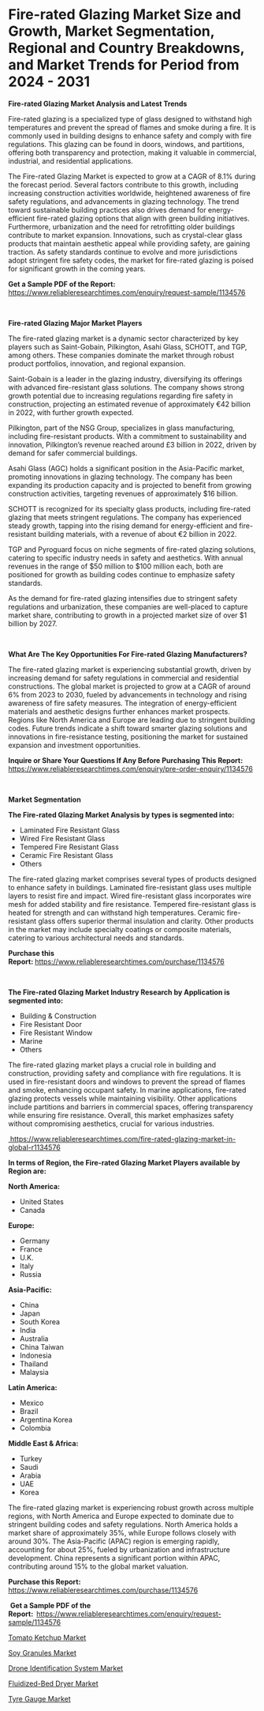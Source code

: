 <p><h1>Fire-rated Glazing Market Size and Growth, Market Segmentation, Regional and Country Breakdowns, and Market Trends for Period from 2024 -  2031</h1></p><p><strong>Fire-rated Glazing Market Analysis and Latest Trends</strong></p>
<p><p>Fire-rated glazing is a specialized type of glass designed to withstand high temperatures and prevent the spread of flames and smoke during a fire. It is commonly used in building designs to enhance safety and comply with fire regulations. This glazing can be found in doors, windows, and partitions, offering both transparency and protection, making it valuable in commercial, industrial, and residential applications.</p><p>The Fire-rated Glazing Market is expected to grow at a CAGR of 8.1% during the forecast period. Several factors contribute to this growth, including increasing construction activities worldwide, heightened awareness of fire safety regulations, and advancements in glazing technology. The trend toward sustainable building practices also drives demand for energy-efficient fire-rated glazing options that align with green building initiatives. Furthermore, urbanization and the need for retrofitting older buildings contribute to market expansion. Innovations, such as crystal-clear glass products that maintain aesthetic appeal while providing safety, are gaining traction. As safety standards continue to evolve and more jurisdictions adopt stringent fire safety codes, the market for fire-rated glazing is poised for significant growth in the coming years.</p></p>
<p><strong>Get a Sample PDF of the Report:&nbsp;</strong> <a href="https://www.reliableresearchtimes.com/enquiry/request-sample/1134576?utm_campaign=1266&utm_medium=2&utm_source=Github&utm_content=ia&utm_term=08102024&utm_id=fire-rated-glazing">https://www.reliableresearchtimes.com/enquiry/request-sample/1134576</a></p>
<p>&nbsp;</p>
<p><strong>Fire-rated Glazing Major Market Players</strong></p>
<p><p>The fire-rated glazing market is a dynamic sector characterized by key players such as Saint-Gobain, Pilkington, Asahi Glass, SCHOTT, and TGP, among others. These companies dominate the market through robust product portfolios, innovation, and regional expansion.</p><p>Saint-Gobain is a leader in the glazing industry, diversifying its offerings with advanced fire-resistant glass solutions. The company shows strong growth potential due to increasing regulations regarding fire safety in construction, projecting an estimated revenue of approximately €42 billion in 2022, with further growth expected.</p><p>Pilkington, part of the NSG Group, specializes in glass manufacturing, including fire-resistant products. With a commitment to sustainability and innovation, Pilkington’s revenue reached around £3 billion in 2022, driven by demand for safer commercial buildings. </p><p>Asahi Glass (AGC) holds a significant position in the Asia-Pacific market, promoting innovations in glazing technology. The company has been expanding its production capacity and is projected to benefit from growing construction activities, targeting revenues of approximately $16 billion.</p><p>SCHOTT is recognized for its specialty glass products, including fire-rated glazing that meets stringent regulations. The company has experienced steady growth, tapping into the rising demand for energy-efficient and fire-resistant building materials, with a revenue of about €2 billion in 2022.</p><p>TGP and Pyroguard focus on niche segments of fire-rated glazing solutions, catering to specific industry needs in safety and aesthetics. With annual revenues in the range of $50 million to $100 million each, both are positioned for growth as building codes continue to emphasize safety standards.</p><p>As the demand for fire-rated glazing intensifies due to stringent safety regulations and urbanization, these companies are well-placed to capture market share, contributing to growth in a projected market size of over $1 billion by 2027.</p></p>
<p>&nbsp;</p>
<p><strong>What Are The Key Opportunities For Fire-rated Glazing Manufacturers?</strong></p>
<p><p>The fire-rated glazing market is experiencing substantial growth, driven by increasing demand for safety regulations in commercial and residential constructions. The global market is projected to grow at a CAGR of around 6% from 2023 to 2030, fueled by advancements in technology and rising awareness of fire safety measures. The integration of energy-efficient materials and aesthetic designs further enhances market prospects. Regions like North America and Europe are leading due to stringent building codes. Future trends indicate a shift toward smarter glazing solutions and innovations in fire-resistance testing, positioning the market for sustained expansion and investment opportunities.</p></p>
<p><strong>Inquire or Share Your Questions If Any Before Purchasing This Report:</strong> <a href="https://www.reliableresearchtimes.com/enquiry/pre-order-enquiry/1134576?utm_campaign=1266&utm_medium=2&utm_source=Github&utm_content=ia&utm_term=08102024&utm_id=fire-rated-glazing">https://www.reliableresearchtimes.com/enquiry/pre-order-enquiry/1134576</a></p>
<p>&nbsp;</p>
<p><strong>Market Segmentation</strong></p>
<p><strong>The Fire-rated Glazing Market Analysis by types is segmented into:</strong></p>
<p><ul><li>Laminated Fire Resistant Glass</li><li>Wired Fire Resistant Glass</li><li>Tempered Fire Resistant Glass</li><li>Ceramic Fire Resistant Glass</li><li>Others</li></ul></p>
<p><p>The fire-rated glazing market comprises several types of products designed to enhance safety in buildings. Laminated fire-resistant glass uses multiple layers to resist fire and impact. Wired fire-resistant glass incorporates wire mesh for added stability and fire resistance. Tempered fire-resistant glass is heated for strength and can withstand high temperatures. Ceramic fire-resistant glass offers superior thermal insulation and clarity. Other products in the market may include specialty coatings or composite materials, catering to various architectural needs and standards.</p></p>
<p><strong>Purchase this Report:&nbsp;</strong><a href="https://www.reliableresearchtimes.com/purchase/1134576?utm_campaign=1266&utm_medium=2&utm_source=Github&utm_content=ia&utm_term=08102024&utm_id=fire-rated-glazing">https://www.reliableresearchtimes.com/purchase/1134576</a></p>
<p>&nbsp;</p>
<p><strong>The Fire-rated Glazing Market Industry Research by Application is segmented into:</strong></p>
<p><ul><li>Building & Construction</li><li>Fire Resistant Door</li><li>Fire Resistant Window</li><li>Marine</li><li>Others</li></ul></p>
<p><p>The fire-rated glazing market plays a crucial role in building and construction, providing safety and compliance with fire regulations. It is used in fire-resistant doors and windows to prevent the spread of flames and smoke, enhancing occupant safety. In marine applications, fire-rated glazing protects vessels while maintaining visibility. Other applications include partitions and barriers in commercial spaces, offering transparency while ensuring fire resistance. Overall, this market emphasizes safety without compromising aesthetics, crucial for various industries.</p></p>
<p><a href="https://www.reliableresearchtimes.com/fire-rated-glazing-market-in-global-r1134576?utm_campaign=1266&utm_medium=2&utm_source=Github&utm_content=ia&utm_term=08102024&utm_id=fire-rated-glazing">&nbsp;https://www.reliableresearchtimes.com/fire-rated-glazing-market-in-global-r1134576</a></p>
<p><strong>In terms of Region, the Fire-rated Glazing Market Players available by Region are:</strong></p>
<p>
    <p> <strong> North America: </strong>
        <ul>
            <li>United States</li>
            <li>Canada</li>
        </ul>
        </p> 
    <p> <strong> Europe: </strong>
        <ul>
            <li>Germany</li>
            <li>France</li>
            <li>U.K.</li>
            <li>Italy</li>
            <li>Russia</li>
        </ul>
        </p> 
    <p> <strong> Asia-Pacific: </strong>
        <ul>
            <li>China</li>
            <li>Japan</li>
            <li>South Korea</li>
            <li>India</li>
            <li>Australia</li>
            <li>China Taiwan</li>
            <li>Indonesia</li>
            <li>Thailand</li>
            <li>Malaysia</li>
        </ul>
        </p> 
    <p> <strong> Latin America: </strong>
        <ul>
            <li>Mexico</li>
            <li>Brazil</li>
            <li>Argentina Korea</li>
            <li>Colombia</li>
        </ul>
        </p> 
    <p> <strong> Middle East & Africa: </strong>
        <ul>
            <li>Turkey</li>
            <li>Saudi</li>
            <li>Arabia</li>
            <li>UAE</li>
            <li>Korea</li>
        </ul>
    </p>
    </p>
<p><p>The fire-rated glazing market is experiencing robust growth across multiple regions, with North America and Europe expected to dominate due to stringent building codes and safety regulations. North America holds a market share of approximately 35%, while Europe follows closely with around 30%. The Asia-Pacific (APAC) region is emerging rapidly, accounting for about 25%, fueled by urbanization and infrastructure development. China represents a significant portion within APAC, contributing around 15% to the global market valuation.</p></p>
<p><strong>Purchase this Report: </strong><a href="https://www.reliableresearchtimes.com/purchase/1134576?utm_campaign=1266&utm_medium=2&utm_source=Github&utm_content=ia&utm_term=08102024&utm_id=fire-rated-glazing">https://www.reliableresearchtimes.com/purchase/1134576</a></p>
<p>&nbsp;<strong>Get a Sample PDF of the Report:&nbsp;&nbsp;</strong><a href="https://www.reliableresearchtimes.com/enquiry/request-sample/1134576?utm_campaign=1266&utm_medium=2&utm_source=Github&utm_content=ia&utm_term=08102024&utm_id=fire-rated-glazing">https://www.reliableresearchtimes.com/enquiry/request-sample/1134576</a></p>
<p><strong></strong></p>
<p><p><a href="https://www.linkedin.com/pulse/global-tomato-ketchup-market-trends-forecasts-strategic-analysis-hk0ne?utm_campaign=1266&utm_medium=2&utm_source=Github&utm_content=ia&utm_term=08102024&utm_id=fire-rated-glazing">Tomato Ketchup Market</a></p><p><a href="https://www.linkedin.com/pulse/global-soy-granules-nexus-sector-confluences-regional-catalysts-ad7ke?utm_campaign=1266&utm_medium=2&utm_source=Github&utm_content=ia&utm_term=08102024&utm_id=fire-rated-glazing">Soy Granules Market</a></p><p><a href="https://www.linkedin.com/pulse/pioneering-growth-analyzing-global-drone-identification-system-9aide?utm_campaign=1266&utm_medium=2&utm_source=Github&utm_content=ia&utm_term=08102024&utm_id=fire-rated-glazing">Drone Identification System Market</a></p><p><a href="https://www.linkedin.com/pulse/fluidized-bed-dryer-market-forecast-global-trends-ebdre?utm_campaign=1266&utm_medium=2&utm_source=Github&utm_content=ia&utm_term=08102024&utm_id=fire-rated-glazing">Fluidized-Bed Dryer Market</a></p><p><a href="https://www.linkedin.com/pulse/emerging-trends-tyre-gauge-market-global-outlook-future-prospects-a3v8e?utm_campaign=1266&utm_medium=2&utm_source=Github&utm_content=ia&utm_term=08102024&utm_id=fire-rated-glazing">Tyre Gauge Market</a></p></p>